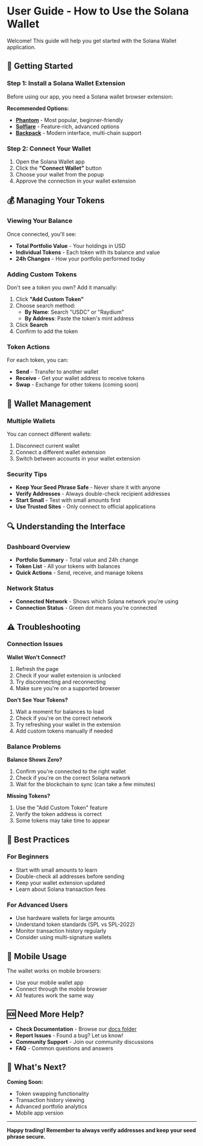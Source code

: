 
# User Guide - How to Use the Solana Wallet

Welcome! This guide will help you get started with the Solana Wallet application.

## 🌟 Getting Started

### Step 1: Install a Solana Wallet Extension

Before using our app, you need a Solana wallet browser extension:

**Recommended Options:**
- **[Phantom](https://phantom.app/)** - Most popular, beginner-friendly
- **[Solflare](https://solflare.com/)** - Feature-rich, advanced options  
- **[Backpack](https://backpack.app/)** - Modern interface, multi-chain support

### Step 2: Connect Your Wallet

1. Open the Solana Wallet app
2. Click the **"Connect Wallet"** button
3. Choose your wallet from the popup
4. Approve the connection in your wallet extension

## 💰 Managing Your Tokens

### Viewing Your Balance

Once connected, you'll see:
- **Total Portfolio Value** - Your holdings in USD
- **Individual Tokens** - Each token with its balance and value
- **24h Changes** - How your portfolio performed today

### Adding Custom Tokens

Don't see a token you own? Add it manually:

1. Click **"Add Custom Token"**
2. Choose search method:
   - **By Name**: Search "USDC" or "Raydium"
   - **By Address**: Paste the token's mint address
3. Click **Search**
4. Confirm to add the token

### Token Actions

For each token, you can:
- **Send** - Transfer to another wallet
- **Receive** - Get your wallet address to receive tokens
- **Swap** - Exchange for other tokens (coming soon)

## 🔧 Wallet Management

### Multiple Wallets

You can connect different wallets:
1. Disconnect current wallet
2. Connect a different wallet extension
3. Switch between accounts in your wallet extension

### Security Tips

- **Keep Your Seed Phrase Safe** - Never share it with anyone
- **Verify Addresses** - Always double-check recipient addresses
- **Start Small** - Test with small amounts first
- **Use Trusted Sites** - Only connect to official applications

## 🔍 Understanding the Interface

### Dashboard Overview
- **Portfolio Summary** - Total value and 24h change
- **Token List** - All your tokens with balances
- **Quick Actions** - Send, receive, and manage tokens

### Network Status
- **Connected Network** - Shows which Solana network you're using
- **Connection Status** - Green dot means you're connected

## ⚠️ Troubleshooting

### Connection Issues

**Wallet Won't Connect?**
1. Refresh the page
2. Check if your wallet extension is unlocked
3. Try disconnecting and reconnecting
4. Make sure you're on a supported browser

**Don't See Your Tokens?**
1. Wait a moment for balances to load
2. Check if you're on the correct network
3. Try refreshing your wallet in the extension
4. Add custom tokens manually if needed

### Balance Problems

**Balance Shows Zero?**
1. Confirm you're connected to the right wallet
2. Check if you're on the correct Solana network
3. Wait for the blockchain to sync (can take a few minutes)

**Missing Tokens?**
1. Use the "Add Custom Token" feature
2. Verify the token address is correct
3. Some tokens may take time to appear

## 🎯 Best Practices

### For Beginners
- Start with small amounts to learn
- Double-check all addresses before sending
- Keep your wallet extension updated
- Learn about Solana transaction fees

### For Advanced Users
- Use hardware wallets for large amounts
- Understand token standards (SPL vs SPL-2022)
- Monitor transaction history regularly
- Consider using multi-signature wallets

## 📱 Mobile Usage

The wallet works on mobile browsers:
- Use your mobile wallet app
- Connect through the mobile browser
- All features work the same way

## 🆘 Need More Help?

- **Check Documentation** - Browse our [docs folder](../docs/)
- **Report Issues** - Found a bug? Let us know!
- **Community Support** - Join our community discussions
- **FAQ** - Common questions and answers

## 🔄 What's Next?

**Coming Soon:**
- Token swapping functionality
- Transaction history viewing
- Advanced portfolio analytics
- Mobile app version

---

**Happy trading! Remember to always verify addresses and keep your seed phrase secure.**
